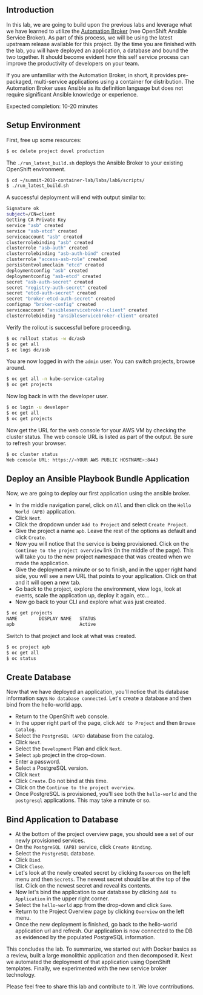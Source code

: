 ## Introduction

In this lab, we are going to build upon the previous labs and leverage what we have learned to utilize the [Automation Broker](http://automationbroker.io/) (nee OpenShift Ansible Service Broker). As part of this process, we will be using the latest upstream release available for this project. By the time you are finished with the lab, you will have deployed an application, a database and bound the two together. It should become evident how this self service process can improve the productivity of developers on your team.

If you are unfamiliar with the Automation Broker, in short, it provides pre-packaged, multi-service applications using a container for distribution. The Automation Broker uses Ansible as its definition language but does not require significant Ansible knowledge or experience.

Expected completion: 10-20 minutes

## Setup Environment
First, free up some resources:
```bash
$ oc delete project devel production
```

The `./run_latest_build.sh` deploys the Ansible Broker to your existing OpenShift environment.
```bash
$ cd ~/summit-2018-container-lab/labs/lab6/scripts/
$ ./run_latest_build.sh
```

A successful deployment will end with output similar to:
```bash
Signature ok
subject=/CN=client
Getting CA Private Key
service "asb" created
service "asb-etcd" created
serviceaccount "asb" created
clusterrolebinding "asb" created
clusterrole "asb-auth" created
clusterrolebinding "asb-auth-bind" created
clusterrole "access-asb-role" created
persistentvolumeclaim "etcd" created
deploymentconfig "asb" created
deploymentconfig "asb-etcd" created
secret "asb-auth-secret" created
secret "registry-auth-secret" created
secret "etcd-auth-secret" created
secret "broker-etcd-auth-secret" created
configmap "broker-config" created
serviceaccount "ansibleservicebroker-client" created
clusterrolebinding "ansibleservicebroker-client" created
```

Verify the rollout is successful before proceeding.
```bash
$ oc rollout status -w dc/asb
$ oc get all
$ oc logs dc/asb
```

You are now logged in with the `admin` user. You can switch projects, browse around.
```bash
$ oc get all -n kube-service-catalog
$ oc get projects
```

Now log back in with the developer user.
```bash
$ oc login -u developer
$ oc get all
$ oc get projects
```


Now get the URL for the web console for your AWS VM by checking the cluster status. The web console URL is listed as part of the output. Be sure to refresh your browser.
```bash
$ oc cluster status
Web console URL: https://<YOUR AWS PUBLIC HOSTNAME>:8443
```

## Deploy an Ansible Playbook Bundle Application
Now, we are going to deploy our first application using the ansible broker. 

- In the middle navigation panel, click on `All` and then click on the `Hello World (APB)` application.
- Click `Next`.
- Click the dropdown under `Add to Project` and select `Create Project`.
- Give the project a name `apb`.  Leave the rest of the options as default and click `Create`.
- Now you will notice that the service is being provisioned. Click on the `Continue to the project overview` link (in the middle of the page). This will take you to the new project namespace that was created when we made the application.
- Give the deployment a minute or so to finish, and in the upper right hand side, you will see a new URL that points to your application.  Click on that and it will open a new tab.
- Go back to the project, explore the environment, view logs, look at events, scale the application up, deploy it again, etc...
- Now go back to your CLI and explore what was just created.

```bash
$ oc get projects
NAME        DISPLAY NAME   STATUS
apb                        Active
```

Switch to that project and look at what was created.

```bash
$ oc project apb
$ oc get all
$ oc status
```

## Create Database
Now that we have deployed an application, you'll notice that its database information says `No database connected`.  Let's create a database and then bind from the hello-world app.

- Return to the OpenShift web console.
- In the upper right part of the page, click `Add to Project` and then `Browse Catalog`.
- Select the `PostgreSQL (APB)` database from the catalog.
- Click `Next`.
- Select the `Development` Plan and click `Next`.
- Select `apb` project in the drop-down.
- Enter a password.
- Select a PostgreSQL version.
- Click `Next`
- Click `Create`. Do not bind at this time.
- Click on the `Continue to the project overview`.
- Once PostgreSQL is provisioned, you'll see both the `hello-world` and the `postgresql` applications.  This may take a minute or so.

## Bind Application to Database
- At the bottom of the project overview page, you should see a set of our newly provisioned services.
- On the `PostgreSQL (APB)` service, click `Create Binding`. 
- Select the `PostgreSQL` database.
- Click `Bind`.
- Click `Close`.
- Let's look at the newly created secret by clicking `Resources` on the left menu and then `Secrets`. The newest secret should be at the top of the list. Click on the newest secret and reveal its contents.
- Now let's bind the application to our database by clicking `Add to Application` in the upper right corner.
- Select the `hello-world` app from the drop-down and click `Save`.
- Return to the Project Overview page by clicking `Overview` on the left menu.
- Once the new deployment is finished, go back to the hello-world application url and refresh. Our application is now connected to the DB as evidenced by the populated PostgreSQL information.

This concludes the lab. To summarize, we started out with Docker basics as a review, built a large monolithic application and then decomposed it.  Next we automated the deployment of that application using OpenShift templates. Finally, we experimented with the new service broker technology.

Please feel free to share this lab and contribute to it.  We love contributions.
